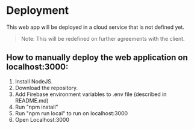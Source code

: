 # Deployment
This web app will be deployed in a cloud service that is not defined yet.

> Note: This will be redefined on further agreements with the client.

## How to manually deploy the web application on localhost:3000:
1.	Install NodeJS.
1.	Download the repository.
1.	Add Firebase environment variables to .env file (described in README.md)
1.	Run "npm install"
1.	Run "npm run local" to run on localhost:3000
1.	Open Localhost:3000